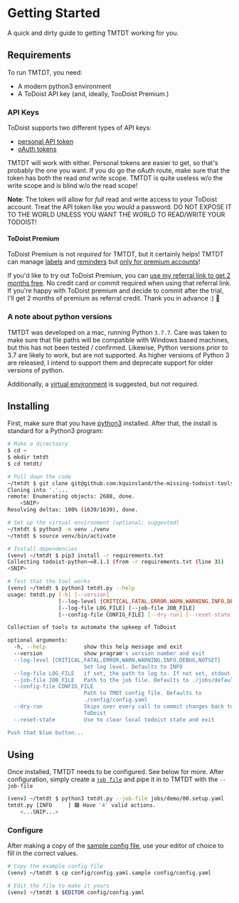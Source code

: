 # Getting Started

A quick and dirty guide to getting TMTDT working for you.


## Requirements

To run TMTDT, you need:

- A modern python3 environment
- A ToDoist API key (and, ideally, TooDoist Premium.)

### API Keys

ToDoist supports two different types of API keys:

- [personal API token](https://todoist.com/Users/viewPrefs?page=integrations)
- [oAuth tokens](https://developer.todoist.com/sync/v8/#oauth)

TMTDT will work with either. Personal tokens are easier to get, so that's probably the one you want. If you do go the
 oAuth route, make sure that the token has both the read _and_ write scope. TMTDT is quite useless w/o the write scope
 and is blind w/o the read scope! 

**Note**: The token will allow for _full_ read and write access to your ToDoist account. Treat the API token like you
would a password. DO NOT EXPOSE IT TO THE WORLD UNLESS YOU WANT THE WORLD TO READ/WRITE YOUR TODOIST!  

#### ToDoist Premium 

ToDoist Premium is not _required_ for TMTDT, but it certainly helps! TMTDT can manage
[labels](https://get.todoist.help/hc/en-us/articles/205195042-Labels) and 
[reminders](https://get.todoist.help/hc/en-us/articles/205348301-Reminders) but
[only for premium accounts](https://todoist.com/pricing)!

If you'd like to try out ToDoist Premium, you can [use my referral link to get 2 months free](https://todoist.com/r/k_ggsqpi).
No credit card or commit required when using that referral link. If you're happy with ToDoist premium and decide to
commit after the trial, I'll get 2 months of premium as referral credit.  Thank you in advance :) 🙏

### A note about python versions

TMTDT was developed on a mac, running Python `3.7.7`. Care was taken to make sure that file paths will be
compatible with Windows based machines, but this has not been tested / confirmed. Likewise, Python versions prior
to 3.7 are likely to work, but are not supported. As higher versions of Python 3 are released, I intend to support them
and deprecate support for older versions of python.

Additionally, a [virtual environment](https://docs.python.org/3/tutorial/venv.html) is suggested, but not required. 


## Installing

First, make sure that you have [python3](https://www.python.org/downloads/) installed. After that, the install is 
standard for a Python3 program:
  
```bash
# Make a directoory
$ cd ~
$ mkdir tmtdt
$ cd tmtdt/

# Pull down the code 
~/tmtdt $ git clone git@github.com:kquinsland/the-missing-todoist-tools.git .
Cloning into '.'...
remote: Enumerating objects: 2688, done.
    <SNIP>
Resolving deltas: 100% (1639/1639), done.

# Set up the virtual environment (optional; suggested)
~/tmtdt $ python3 -m venv ./venv
~/tmtdt $ source venv/bin/activate

# Install dependencies
(venv) ~/tmtdt $ pip3 install -r requirements.txt
Collecting todoist-python~=8.1.1 (from -r requirements.txt (line 3))
<SNIP>

# Test that the tool works
(venv) ~/tmtdt $ python3 tmtdt.py --help
usage: tmtdt.py [-h] [--version]
                [--log-level {CRITICAL,FATAL,ERROR,WARN,WARNING,INFO,DEBUG,NOTSET}]
                [--log-file LOG_FILE] [--job-file JOB_FILE]
                [--config-file CONFIG_FILE] [--dry-run] [--reset-state]

Collection of tools to automate the upkeep of ToDoist

optional arguments:
  -h, --help            show this help message and exit
  --version             show program's version number and exit
  --log-level {CRITICAL,FATAL,ERROR,WARN,WARNING,INFO,DEBUG,NOTSET}
                        Set log level. Defaults to INFO
  --log-file LOG_FILE   if set, the path to log to. If not set, stdout is used
  --job-file JOB_FILE   Path to the job file. Defaults to ./jobs/default.yaml
  --config-file CONFIG_FILE
                        Path to TMDT config file. Defaults to
                        ./config/config.yaml
  --dry-run             Skips over every call to commit changes back to
                        ToDoist
  --reset-state         Use to clear local todoist state and exit

Push that blue button...
```



## Using

Once installed, TMTDT needs to be configured. See below for more.
After configuration, simply create a [`job file`](readme.md#job-files) and pipe it in
to TMTDT with the `--job-file`


```bash
(venv) ~/tmtdt $ python3 tmtdt.py --job-file jobs/demo/00.setup.yaml
tmtdt.py [INFO     ] 🟩 Have '4' valid actions.
    <...SNIP...>
```

### Configure

After making a copy of the
[sample config file](../config/config.yaml.sample), use your editor of choice to fill in the correct values.


```bash
# Copy the example config file
(venv) ~/tmtdt $ cp config/config.yaml.sample config/config.yaml

# Edit the file to make it yours
(venv) ~/tmtdt $ $EDITOR config/config.yaml
```


